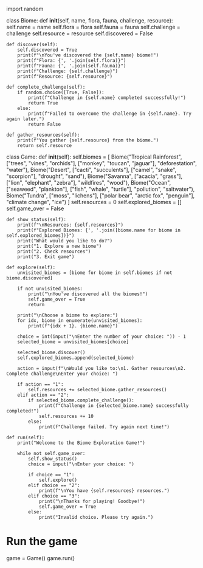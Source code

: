 import random

class Biome:
    def __init__(self, name, flora, fauna, challenge, resource):
        self.name = name
        self.flora = flora
        self.fauna = fauna
        self.challenge = challenge
        self.resource = resource
        self.discovered = False

    def discover(self):
        self.discovered = True
        print(f"\nYou've discovered the {self.name} biome!")
        print(f"Flora: {', '.join(self.flora)}")
        print(f"Fauna: {', '.join(self.fauna)}")
        print(f"Challenge: {self.challenge}")
        print(f"Resource: {self.resource}")

    def complete_challenge(self):
        if random.choice([True, False]):
            print(f"Challenge in {self.name} completed successfully!")
            return True
        else:
            print(f"Failed to overcome the challenge in {self.name}. Try again later.")
            return False

    def gather_resources(self):
        print(f"You gather {self.resource} from the biome.")
        return self.resource


class Game:
    def __init__(self):
        self.biomes = [
            Biome("Tropical Rainforest", ["trees", "vines", "orchids"], ["monkey", "toucan", "jaguar"], "deforestation", "water"),
            Biome("Desert", ["cacti", "succulents"], ["camel", "snake", "scorpion"], "drought", "sand"),
            Biome("Savanna", ["acacia", "grass"], ["lion", "elephant", "zebra"], "wildfires", "wood"),
            Biome("Ocean", ["seaweed", "plankton"], ["fish", "whale", "turtle"], "pollution", "saltwater"),
            Biome("Tundra", ["moss", "lichens"], ["polar bear", "arctic fox", "penguin"], "climate change", "ice")
        ]
        self.resources = 0
        self.explored_biomes = []
        self.game_over = False

    def show_status(self):
        print(f"\nResources: {self.resources}")
        print(f"Explored Biomes: {', '.join([biome.name for biome in self.explored_biomes])}")
        print("What would you like to do?")
        print("1. Explore a new biome")
        print("2. Check resources")
        print("3. Exit game")

    def explore(self):
        unvisited_biomes = [biome for biome in self.biomes if not biome.discovered]
        
        if not unvisited_biomes:
            print("\nYou've discovered all the biomes!")
            self.game_over = True
            return
        
        print("\nChoose a biome to explore:")
        for idx, biome in enumerate(unvisited_biomes):
            print(f"{idx + 1}. {biome.name}")

        choice = int(input("\nEnter the number of your choice: ")) - 1
        selected_biome = unvisited_biomes[choice]
        
        selected_biome.discover()
        self.explored_biomes.append(selected_biome)

        action = input(f"\nWould you like to:\n1. Gather resources\n2. Complete challenge\nEnter your choice: ")

        if action == "1":
            self.resources += selected_biome.gather_resources()
        elif action == "2":
            if selected_biome.complete_challenge():
                print(f"Challenge in {selected_biome.name} successfully completed!")
                self.resources += 10
            else:
                print(f"Challenge failed. Try again next time!")

    def run(self):
        print("Welcome to the Biome Exploration Game!")
        
        while not self.game_over:
            self.show_status()
            choice = input("\nEnter your choice: ")

            if choice == "1":
                self.explore()
            elif choice == "2":
                print(f"\nYou have {self.resources} resources.")
            elif choice == "3":
                print("\nThanks for playing! Goodbye!")
                self.game_over = True
            else:
                print("Invalid choice. Please try again.")

# Run the game
game = Game()
game.run()

